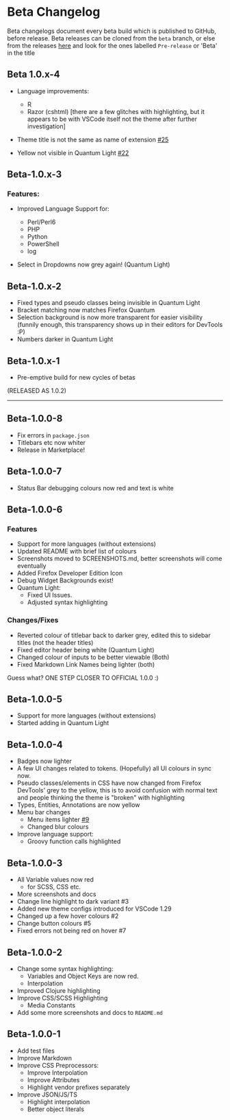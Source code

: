 # Beta Changelog

Beta changelogs document every beta build which is published to GitHub, before release. Beta releases can be cloned from the `beta` branch, or else from the releases [here](https://github.com/beastdestroyer/vscode-firefox-quantum-themes/releases) and look for the ones labelled `Pre-release` or 'Beta' in the title

## Beta 1.0.x-4

- Language improvements:
  - R
  - Razor (cshtml) \[there are a few glitches with highlighting, but it appears to be with VSCode itself not the theme after further investigation]

- Theme title is not the same as name of extension [#25](https://github.com/beastdestroyer/vscode-firefox-quantum-themes/issues/25)
- Yellow not visible in Quantum Light [#22](https://github.com/beastdestroyer/vscode-firefox-quantum-themes/issues/22)

## Beta-1.0.x-3

### Features:

- Improved Language Support for:
  - Perl/Perl6
  - PHP
  - Python
  - PowerShell
  - log

- Select in Dropdowns now grey again! (Quantum Light)

## Beta-1.0.x-2

- Fixed types and pseudo classes being invisible in Quantum Light
- Bracket matching now matches Firefox Quantum
- Selection background is now more transparent for easier visibility (funnily enough, this transparency shows up in their editors for DevTools :P)
- Numbers darker in Quantum Light

## Beta-1.0.x-1

- Pre-emptive build for new cycles of betas

(RELEASED AS 1.0.2)

---

## Beta-1.0.0-8

- Fix errors in `package.json`
- Titlebars etc now whiter
- Release in Marketplace!

## Beta-1.0.0-7

- Status Bar debugging colours now red and text is white

## Beta-1.0.0-6

### Features

- Support for more languages (without extensions)
- Updated README with brief list of colours
- Screenshots moved to SCREENSHOTS.md, better screenshots will come eventually
- Added Firefox Developer Edition Icon
- Debug Widget Backgrounds exist!
- Quantum Light:
  - Fixed UI Issues.
  - Adjusted syntax highlighting

### Changes/Fixes

- Reverted colour of titlebar back to darker grey, edited this to sidebar titles (not the header titles)
- Fixed editor header being white (Quantum Light)
- Changed colour of inputs to be better viewable (Both)
- Fixed Markdown Link Names being lighter (both)

Guess what? ONE STEP CLOSER TO OFFICIAL 1.0.0 :)

## Beta-1.0.0-5

- Support for more languages (without extensions)
- Started adding in Quantum Light

## Beta-1.0.0-4

- Badges now lighter
- A few UI changes related to tokens. (Hopefully) all UI colours in sync now.
- Pseudo classes/elements in CSS have now changed from Firefox DevTools' grey to the yellow, this is to avoid confusion with normal text and people thinking the theme is "broken" with highlighting
- Types, Entities, Annotations are now yellow
- Menu bar changes
  - Menu items lighter [#9](https://github.com/beastdestroyer/vscode-firefox-quantum-themes/issues/9)
  - Changed blur colours
- Improve language support:
  - Groovy function calls highlighted

## Beta-1.0.0-3

- All Variable values now red
  - for SCSS, CSS etc.
- More screenshots and docs
- Change line highlight to dark variant #3
- Added new theme configs introduced for VSCode 1.29
- Changed up a few hover colours #2
- Change button colours #5
- Fixed errors not being red on hover #7

## Beta-1.0.0-2

- Change some syntax highlighting:
  - Variables and Object Keys are now red.
  - Interpolation
- Improved Clojure highlighting
- Improve CSS/SCSS Highlighting
  - Media Constants
- Add some more screenshots and docs to `README.md`

## Beta-1.0.0-1

- Add test files
- Improve Markdown
- Improve CSS Preprocessors:
  - Improve Interpolation
  - Improve Attributes
  - Highlight vendor prefixes separately
- Improve JSON/JS/TS
  - Highlight interpolation
  - Better object literals
